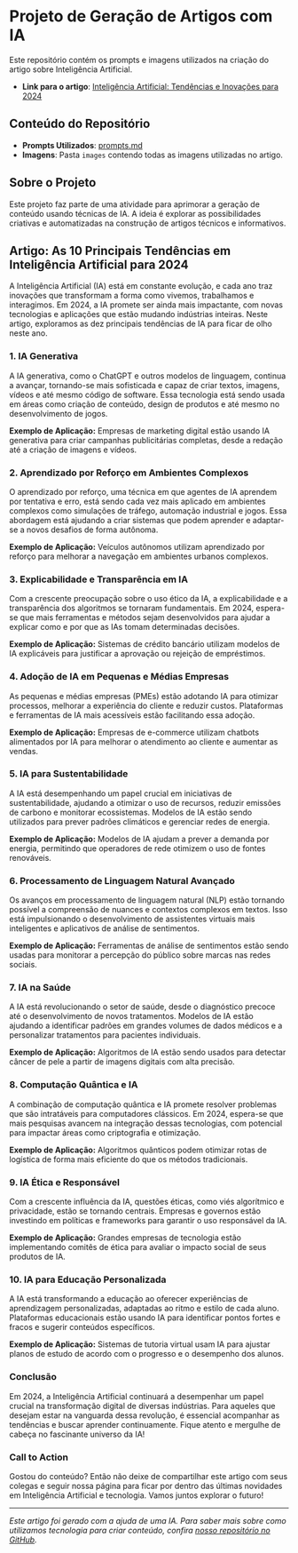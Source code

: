 # Projeto de Geração de Artigos com IA

Este repositório contém os prompts e imagens utilizados na criação do artigo sobre Inteligência Artificial.

- **Link para o artigo**: [Inteligência Artificial: Tendências e Inovações para 2024](https://github.com/user-attachments/files/17116458/Tendencias_IA_2024.docx)

## Conteúdo do Repositório

- **Prompts Utilizados**: [prompts.md]([prompts.md](https://github.com/arthurmassimetti/LicaoDeCasa/blob/main/DIO/GPTDevs/Prompts.md))
- **Imagens**: Pasta `images` contendo todas as imagens utilizadas no artigo.

## Sobre o Projeto

Este projeto faz parte de uma atividade para aprimorar a geração de conteúdo usando técnicas de IA. A ideia é explorar as possibilidades criativas e automatizadas na construção de artigos técnicos e informativos.

## Artigo: As 10 Principais Tendências em Inteligência Artificial para 2024

A Inteligência Artificial (IA) está em constante evolução, e cada ano traz inovações que transformam a forma como vivemos, trabalhamos e interagimos. Em 2024, a IA promete ser ainda mais impactante, com novas tecnologias e aplicações que estão mudando indústrias inteiras. Neste artigo, exploramos as dez principais tendências de IA para ficar de olho neste ano.

### 1. IA Generativa

A IA generativa, como o ChatGPT e outros modelos de linguagem, continua a avançar, tornando-se mais sofisticada e capaz de criar textos, imagens, vídeos e até mesmo código de software. Essa tecnologia está sendo usada em áreas como criação de conteúdo, design de produtos e até mesmo no desenvolvimento de jogos.

**Exemplo de Aplicação:** Empresas de marketing digital estão usando IA generativa para criar campanhas publicitárias completas, desde a redação até a criação de imagens e vídeos.

### 2. Aprendizado por Reforço em Ambientes Complexos

O aprendizado por reforço, uma técnica em que agentes de IA aprendem por tentativa e erro, está sendo cada vez mais aplicado em ambientes complexos como simulações de tráfego, automação industrial e jogos. Essa abordagem está ajudando a criar sistemas que podem aprender e adaptar-se a novos desafios de forma autônoma.

**Exemplo de Aplicação:** Veículos autônomos utilizam aprendizado por reforço para melhorar a navegação em ambientes urbanos complexos.

### 3. Explicabilidade e Transparência em IA

Com a crescente preocupação sobre o uso ético da IA, a explicabilidade e a transparência dos algoritmos se tornaram fundamentais. Em 2024, espera-se que mais ferramentas e métodos sejam desenvolvidos para ajudar a explicar como e por que as IAs tomam determinadas decisões.

**Exemplo de Aplicação:** Sistemas de crédito bancário utilizam modelos de IA explicáveis para justificar a aprovação ou rejeição de empréstimos.

### 4. Adoção de IA em Pequenas e Médias Empresas

As pequenas e médias empresas (PMEs) estão adotando IA para otimizar processos, melhorar a experiência do cliente e reduzir custos. Plataformas e ferramentas de IA mais acessíveis estão facilitando essa adoção.

**Exemplo de Aplicação:** Empresas de e-commerce utilizam chatbots alimentados por IA para melhorar o atendimento ao cliente e aumentar as vendas.

### 5. IA para Sustentabilidade

A IA está desempenhando um papel crucial em iniciativas de sustentabilidade, ajudando a otimizar o uso de recursos, reduzir emissões de carbono e monitorar ecossistemas. Modelos de IA estão sendo utilizados para prever padrões climáticos e gerenciar redes de energia.

**Exemplo de Aplicação:** Modelos de IA ajudam a prever a demanda por energia, permitindo que operadores de rede otimizem o uso de fontes renováveis.

### 6. Processamento de Linguagem Natural Avançado

Os avanços em processamento de linguagem natural (NLP) estão tornando possível a compreensão de nuances e contextos complexos em textos. Isso está impulsionando o desenvolvimento de assistentes virtuais mais inteligentes e aplicativos de análise de sentimentos.

**Exemplo de Aplicação:** Ferramentas de análise de sentimentos estão sendo usadas para monitorar a percepção do público sobre marcas nas redes sociais.

### 7. IA na Saúde

A IA está revolucionando o setor de saúde, desde o diagnóstico precoce até o desenvolvimento de novos tratamentos. Modelos de IA estão ajudando a identificar padrões em grandes volumes de dados médicos e a personalizar tratamentos para pacientes individuais.

**Exemplo de Aplicação:** Algoritmos de IA estão sendo usados para detectar câncer de pele a partir de imagens digitais com alta precisão.

### 8. Computação Quântica e IA

A combinação de computação quântica e IA promete resolver problemas que são intratáveis para computadores clássicos. Em 2024, espera-se que mais pesquisas avancem na integração dessas tecnologias, com potencial para impactar áreas como criptografia e otimização.

**Exemplo de Aplicação:** Algoritmos quânticos podem otimizar rotas de logística de forma mais eficiente do que os métodos tradicionais.

### 9. IA Ética e Responsável

Com a crescente influência da IA, questões éticas, como viés algorítmico e privacidade, estão se tornando centrais. Empresas e governos estão investindo em políticas e frameworks para garantir o uso responsável da IA.

**Exemplo de Aplicação:** Grandes empresas de tecnologia estão implementando comitês de ética para avaliar o impacto social de seus produtos de IA.

### 10. IA para Educação Personalizada

A IA está transformando a educação ao oferecer experiências de aprendizagem personalizadas, adaptadas ao ritmo e estilo de cada aluno. Plataformas educacionais estão usando IA para identificar pontos fortes e fracos e sugerir conteúdos específicos.

**Exemplo de Aplicação:** Sistemas de tutoria virtual usam IA para ajustar planos de estudo de acordo com o progresso e o desempenho dos alunos.

### Conclusão

Em 2024, a Inteligência Artificial continuará a desempenhar um papel crucial na transformação digital de diversas indústrias. Para aqueles que desejam estar na vanguarda dessa revolução, é essencial acompanhar as tendências e buscar aprender continuamente. Fique atento e mergulhe de cabeça no fascinante universo da IA!

### Call to Action

Gostou do conteúdo? Então não deixe de compartilhar este artigo com seus colegas e seguir nossa página para ficar por dentro das últimas novidades em Inteligência Artificial e tecnologia. Vamos juntos explorar o futuro!

---

*Este artigo foi gerado com a ajuda de uma IA. Para saber mais sobre como utilizamos tecnologia para criar conteúdo, confira [nosso repositório no GitHub](https://github.com/seurepositorio).*
